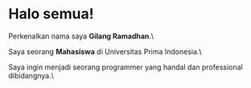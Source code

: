 # Halo semua! 

Perkenalkan nama saya **Gilang Ramadhan**.\

Saya seorang **Mahasiswa** di Universitas Prima Indonesia.\

Saya ingin menjadi seorang programmer yang handal dan professional dibidangnya.\


